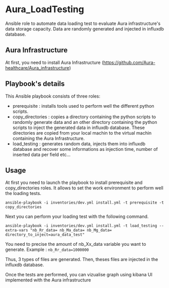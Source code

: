 # Aura_LoadTesting

Ansible role to automate data loading test to evaluate Aura infrastructure's data storage capacity. 
Data are randomly generated and injected in influxdb database.

## Aura Infrastructure

At first, you need to install Aura Infrastructure (https://github.com/Aura-healthcare/Aura_infrastructure)

## Playbook's details

This Ansible playbook consists of three roles:
  - prerequisite : installs tools used to perform well the different python scripts.
  - copy_directories : copies a directory containing the python scripts to randomly generate data and an other directory
                       containing the python scripts to inject the generated data in influxdb database. These directories are
                       copied from your local machin to the virtual machin containing the Aura Infrastructure.
  - load_testing : generates random data, injects them into influxdb database and recover some informations as injection time,
                   number of inserted data per field etc...

## Usage

At first you need to launch the playbook to install prerequisite and copy_directories roles. It allows to set the work environment to perform well the loading tests.

`ansible-playbook -i inventories/dev.yml install.yml -t prerequisite -t copy_directories`

Next you can perform your loading test with the following command.

`ansible-playbook -i inventories/dev.yml install.yml -t load_testing --extra-vars "nb_Rr_data= nb_Ma_data= nb_Mg_data= directory_to_inject=aura_data_test"`

You need to precise the amount of nb_Xx_data variable you want to generate.
Example : `nb_Rr_data=1000000`

Thus, 3 types of files are generated. Then, theses files are injected in the influxdb database.

Once the tests are performed, you can vizualise graph using kibana UI implemented with the Aura infrastructure
